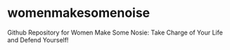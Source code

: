 # womenmakesomenoise
Github Repository for Women Make Some Nosie: Take Charge of Your Life and Defend Yourself!
